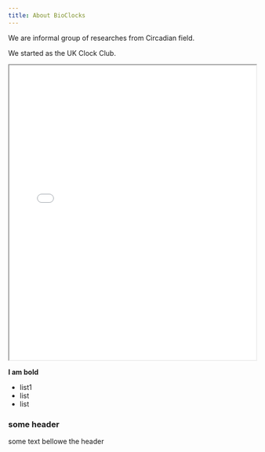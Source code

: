 ```yaml
---
title: About BioClocks
---
```


We are informal group of researches from Circadian field.

We started as the UK Clock Club.


 <iframe src="clock-clubbers.html" title="Members location" style="width: 100%; height: 600px;"></iframe> 




**I am bold**

* list1
* list
* list

### some header
some text bellowe the header
